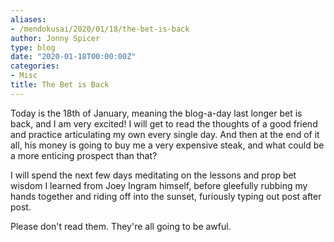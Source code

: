```yaml
---
aliases:
- /mendokusai/2020/01/18/the-bet-is-back
author: Jonny Spicer
type: blog
date: "2020-01-18T00:00:00Z"
categories:
- Misc
title: The Bet is Back
---
```

Today is the 18th of January, meaning the blog-a-day last longer bet is back, and I am very excited! I will get to read the thoughts of a good friend and practice articulating my own every single day. And
then at the end of it all, his money is going to buy me a very expensive steak, and what could be a more enticing prospect than that?

I will spend the next few days meditating on the lessons and prop bet wisdom I learned from Joey Ingram himself, before gleefully rubbing my hands together and riding off into the sunset, furiously typing out
post after post.

Please don't read them. They're all going to be awful.
